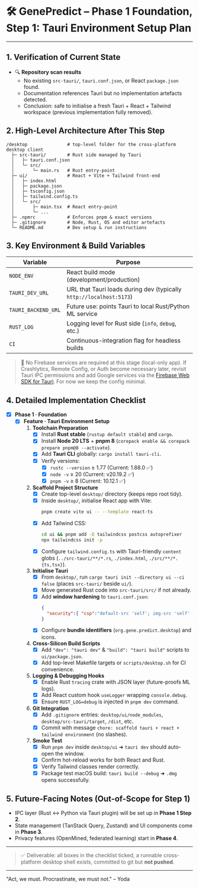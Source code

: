 # 🛠️ GenePredict – Phase 1 Foundation, Step 1: Tauri Environment Setup Plan

---

## 1. Verification of Current State
- 🔍 **Repository scan results**
  - No existing `src-tauri/`, `tauri.conf.json`, or React `package.json` found.
  - Documentation references Tauri but no implementation artefacts detected.
  - Conclusion: safe to initialise a fresh Tauri + React + Tailwind workspace (previous implementation fully removed).

## 2. High-Level Architecture After This Step
```
/desktop               # top-level folder for the cross-platform desktop client
  ├─ src-tauri/        # Rust side managed by Tauri
  │   ├─ tauri.conf.json
  │   └─ src/
  │       └─ main.rs   # Rust entry-point
  ├─ ui/               # React + Vite + Tailwind front-end
  │   ├─ index.html
  │   ├─ package.json
  │   ├─ tsconfig.json
  │   ├─ tailwind.config.ts
  │   └─ src/
  │       ├─ main.tsx  # React entry-point
  │       └─ ...
  ├─ .npmrc            # Enforces pnpm & exact versions
  ├─ .gitignore        # Node, Rust, OS and editor artefacts
  └─ README.md         # Dev setup & run instructions
```

## 3. Key Environment & Build Variables
| Variable | Purpose |
|----------|---------|
| `NODE_ENV` | React build mode (development/production) |
| `TAURI_DEV_URL` | URL that Tauri loads during dev (typically `http://localhost:5173`) |
| `TAURI_BACKEND_URL` | Future use: points Tauri to local Rust/Python ML service |
| `RUST_LOG` | Logging level for Rust side (`info`, `debug`, etc.) |
| `CI` | Continuous-integration flag for headless builds |

> 📝 No Firebase services are required at this stage (local-only app). If Crashlytics, Remote Config, or Auth become necessary later, revisit Tauri IPC permissions and add Google services via the [Firebase Web SDK for Tauri](https://tauri.app/v1/guides/integration/web). For now we keep the config minimal.

## 4. Detailed Implementation Checklist

- [x] **Phase 1 · Foundation**
  - [x] **Feature · Tauri Environment Setup**
    1. **Toolchain Preparation**
       - [x] Install **Rust stable** (`rustup default stable`) and `cargo`.
       - [x] Install **Node 20 LTS** + **pnpm 8** (`corepack enable && corepack prepare pnpm@8 --activate`).
       - [x] Add **Tauri CLI** globally: `cargo install tauri-cli`.
       - [x] Verify versions:
         - [x] `rustc --version` ≥ 1.77 (Current: 1.88.0 ✅)
         - [x] `node -v` ≥ 20 (Current: v20.19.2 ✅)
         - [x] `pnpm -v` ≥ 8 (Current: 10.12.1 ✅)
    2. **Scaffold Project Structure**
       - [x] Create top-level `desktop/` directory (keeps repo root tidy).
       - [x] Inside `desktop/`, initialise React app with Vite:
         ```bash
         pnpm create vite ui -- --template react-ts
         ```
       - [x] Add Tailwind CSS:
         ```bash
         cd ui && pnpm add -D tailwindcss postcss autoprefixer
         npx tailwindcss init -p
         ```
       - [x] Configure `tailwind.config.ts` with Tauri-friendly `content` globs (`../src-tauri/**/*.rs`, `./index.html`, `./src/**/*.{ts,tsx}`).
    3. **Initialise Tauri**
       - [x] From `desktop/`, run `cargo tauri init --directory ui --ci false` (places `src-tauri/` beside `ui/`).
       - [x] Move generated Rust code into `src-tauri/src/` if not already.
       - [x] Add **window hardening** to `tauri.conf.json`:
         ```json
         {
           "security":{ "csp":"default-src 'self'; img-src 'self' data:;" }
         }
         ```
       - [x] Configure **bundle identifiers** (`org.gene.predict.desktop`) and icons.
    4. **Cross-Silicon Build Scripts**
       - [x] Add `"dev": "tauri dev"` & `"build": "tauri build"` scripts to `ui/package.json`.
       - [x] Add top-level Makefile targets or `scripts/desktop.sh` for CI convenience.
    5. **Logging & Debugging Hooks**
       - [x] Enable Rust `tracing` crate with JSON layer (future-proofs ML logs).
       - [x] Add React custom hook `useLogger` wrapping `console.debug`.
       - [x] Ensure `RUST_LOG=debug` is injected in `pnpm dev` command.
    6. **Git Integration**
       - [x] Add `.gitignore` entries: `desktop/ui/node_modules`, `desktop/src-tauri/target`, `/dist`, etc.
       - [x] Commit with message `chore: scaffold tauri + react + tailwind environment` (no slashes).
    7. **Smoke Test**
       - [x] Run `pnpm dev` inside `desktop/ui` ➜ `tauri dev` should auto-open the window.
       - [x] Confirm hot-reload works for both React and Rust.
       - [x] Verify Tailwind classes render correctly.
       - [x] Package test macOS build: `tauri build --debug` ➜ `.dmg` opens successfully.

## 5. Future-Facing Notes (Out-of-Scope for Step 1)
- IPC layer (Rust ↔ Python via Tauri plugin) will be set up in **Phase 1 Step 2**.
- State management (TanStack Query, Zustand) and UI components come in **Phase 3**.
- Privacy features (OpenMined, federated learning) start in **Phase 4**.

---

> ✅ Deliverable: all boxes in the checklist ticked, a runnable cross-platform desktop shell exists, committed to git but **not pushed**.

---

"Act, we must. Procrastinate, we must not." – Yoda 